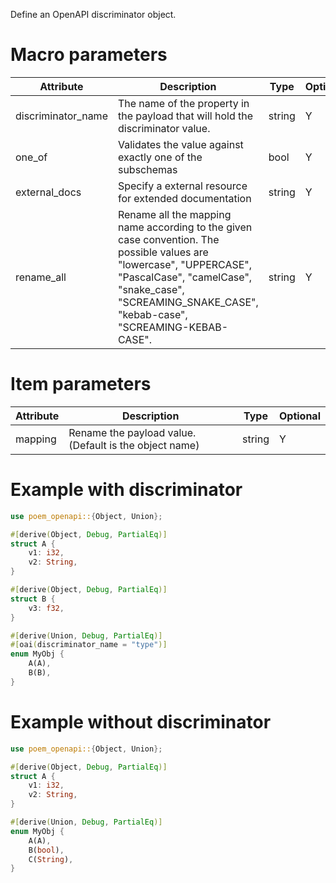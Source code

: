 Define an OpenAPI discriminator object.

# Macro parameters

| Attribute          | Description                                                                                                                                                                                                                  | Type   | Optional |
|--------------------|------------------------------------------------------------------------------------------------------------------------------------------------------------------------------------------------------------------------------|--------|----------|
| discriminator_name | The name of the property in the payload that will hold the discriminator value.                                                                                                                                              | string | Y        |
| one_of             | Validates the value against exactly one of the subschemas                                                                                                                                                                    | bool   | Y        |
| external_docs      | Specify a external resource for extended documentation                                                                                                                                                                       | string | Y        |
| rename_all         | Rename all the mapping name according to the given case convention. The possible values are "lowercase", "UPPERCASE", "PascalCase", "camelCase", "snake_case", "SCREAMING_SNAKE_CASE", "kebab-case", "SCREAMING-KEBAB-CASE". | string | Y        |

# Item parameters

| Attribute | Description                                            | Type   | Optional |
|-----------|--------------------------------------------------------|--------|----------|
| mapping   | Rename the payload value. (Default is the object name) | string | Y        |

# Example with discriminator

```rust
use poem_openapi::{Object, Union};

#[derive(Object, Debug, PartialEq)]
struct A {
    v1: i32,
    v2: String,
}

#[derive(Object, Debug, PartialEq)]
struct B {
    v3: f32,
}

#[derive(Union, Debug, PartialEq)]
#[oai(discriminator_name = "type")]
enum MyObj {
    A(A),
    B(B),
}
```

# Example without discriminator

```rust
use poem_openapi::{Object, Union};

#[derive(Object, Debug, PartialEq)]
struct A {
    v1: i32,
    v2: String,
}

#[derive(Union, Debug, PartialEq)]
enum MyObj {
    A(A),
    B(bool),
    C(String),
}
```
